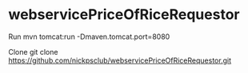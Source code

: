 # webservicePriceOfRiceRequestor

Run
mvn tomcat:run -Dmaven.tomcat.port=8080

Clone
git clone https://github.com/nickpsclub/webservicePriceOfRiceRequestor.git
